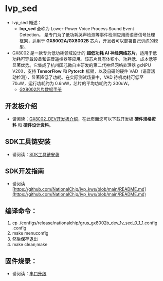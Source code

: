 # lvp_sed
* lvp_sed 概述：
    * **lvp_sed** 全称为 Lower-Power Voice Process Sound Event Detection， 是专门为了低功耗哭声检测等事件检测应用而语音信号处理框架，适用于 **GX8002A/GX8002B** 芯片，开发者可以部署自己训练的模型。
* GX8002 是一款专为低功耗领域设计的 **超低功耗 AI 神经网络芯片**，适用于低功耗可穿戴设备和语音遥控器等应用。该芯片具有体积小、功耗低、成本低等显著优势。它集成了杭州国芯微自主研发的第二代神经网络处理器 gxNPU V200，支持 **TensorFlow** 和 **Pytorch** 框架，以及自研的硬件 VAD（语音活动检测），显著降低了功耗。在实际测试场景中，VAD 待机功耗可低至 70uW，运行功耗约为 0.6mW，芯片的平均功耗约为 300uW。
    * [GX8002芯片数据手册](https://nationalchip.gitlab.io/ai_audio_docs/hardware/%E8%8A%AF%E7%89%87%E6%95%B0%E6%8D%AE%E6%89%8B%E5%86%8C/GX8002%E8%8A%AF%E7%89%87%E6%95%B0%E6%8D%AE%E6%89%8B%E5%86%8C/)

## 开发板介绍
* 请阅读：[GX8002_DEV开发板介绍](https://nationalchip.gitlab.io/ai_audio_docs/hardware/%E5%BC%80%E5%8F%91%E6%9D%BF%E7%A1%AC%E4%BB%B6%E5%8F%82%E8%80%83%E8%AE%BE%E8%AE%A1/GX8002/GX8002_DEV%E5%BC%80%E5%8F%91%E6%9D%BF/)，在此页面您可以下载开发板 **硬件规格资料** 和 **硬件设计资料**。

## SDK工具链安装
* 请阅读：[SDK工具链安装](https://nationalchip.gitlab.io/ai_audio_docs/software/lvp/SDK%E5%BC%80%E5%8F%91%E6%8C%87%E5%8D%97/SDK%E5%BF%AB%E9%80%9F%E5%85%A5%E9%97%A8/%E6%90%AD%E5%BB%BA%E5%BC%80%E5%8F%91%E7%8E%AF%E5%A2%83/#1-sdk)

## SDK开发指南
* 请阅读 [https://github.com/NationalChip/lvp_kws/blob/main/README.md](https://github.com/NationalChip/lvp_kws/blob/main/README.md)

## 编译命令：
1. cp ./configs/release/nationalchip/grus_gx8002b_dev_1v_sed_0_1_1.config .config
2. make menuconfig
3. 然后保存退出
4. make clean;make

## 固件烧录：
* 请阅读：[串口升级](https://nationalchip.gitlab.io/ai_audio_docs/software/lvp/SDK%E5%BC%80%E5%8F%91%E6%8C%87%E5%8D%97/SDK%E5%BF%AB%E9%80%9F%E5%85%A5%E9%97%A8/%E4%B8%B2%E5%8F%A3%E5%8D%87%E7%BA%A7/)

